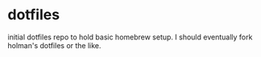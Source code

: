 # dotfiles

initial dotfiles repo to hold basic homebrew setup. I should eventually fork holman's dotfiles or the like.
